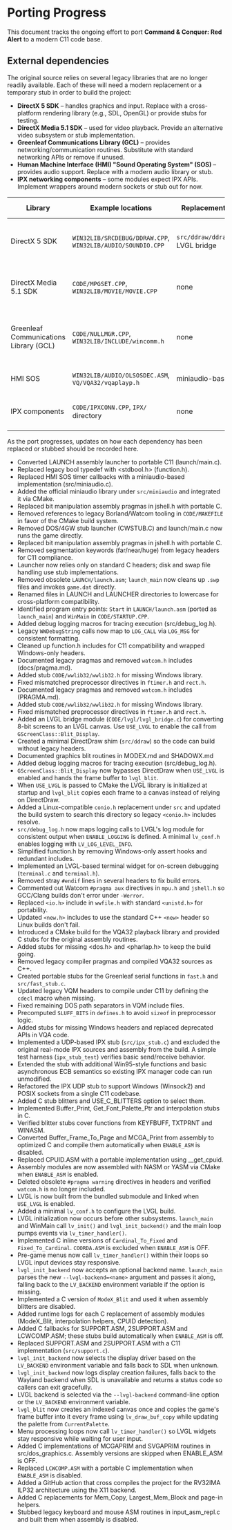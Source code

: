 # Porting Progress

This document tracks the ongoing effort to port **Command & Conquer: Red Alert** to a modern C11 code base.

## External dependencies

The original source relies on several legacy libraries that are no longer readily available. Each of these will need a modern replacement or a temporary stub in order to build the project:

- **DirectX 5 SDK** – handles graphics and input. Replace with a cross-platform rendering library (e.g., SDL, OpenGL) or provide stubs for testing.
- **DirectX Media 5.1 SDK** – used for video playback. Provide an alternative video subsystem or stub implementation.
- **Greenleaf Communications Library (GCL)** – provides networking/communication routines. Substitute with standard networking APIs or remove if unused.
- **Human Machine Interface (HMI) "Sound Operating System" (SOS)** – provides audio support. Replace with a modern audio library or stub.
- **IPX networking components** – some modules expect IPX APIs. Implement wrappers around modern sockets or stub out for now.

| Library | Example locations | Replacement or stub | Remaining work |
| ------- | ----------------- | ------------------ | --------------- |
| DirectX 5 SDK | `WIN32LIB/SRCDEBUG/DDRAW.CPP`, `WIN32LIB/AUDIO/SOUNDIO.CPP` | `src/ddraw/ddraw_stub.c`, LVGL bridge | Port all graphics and input to portable APIs |
| DirectX Media 5.1 SDK | `CODE/MPGSET.CPP`, `WIN32LIB/MOVIE/MOVIE.CPP` | none | Provide modern video playback or stub |
| Greenleaf Communications Library (GCL) | `CODE/NULLMGR.CPP`, `WIN32LIB/INCLUDE/wincomm.h` | none | Replace serial/comm routines with standard networking |
| HMI SOS | `WIN32LIB/AUDIO/OLSOSDEC.ASM`, `VQ/VQA32/vqaplayp.h` | miniaudio-based timer | Port remaining audio paths |
| IPX components | `CODE/IPXCONN.CPP`, `IPX/` directory | none | Implement socket-based networking |

As the port progresses, updates on how each dependency has been replaced or stubbed should be recorded here.
- Converted LAUNCH assembly launcher to portable C11 (launch/main.c).
- Replaced legacy bool typedef with <stdbool.h> (function.h).
- Replaced HMI SOS timer callbacks with a miniaudio-based implementation (src/miniaudio.c).
- Added the official miniaudio library under `src/miniaudio` and integrated it via CMake.
- Replaced bit manipulation assembly pragmas in jshell.h with portable C.
- Removed references to legacy Borland/Watcom tooling in `CODE/MAKEFILE` in favor of the CMake build system.
- Removed DOS/4GW stub launcher (CWSTUB.C) and launch/main.c now runs the game directly.
- Replaced bit manipulation assembly pragmas in jshell.h with portable C.
- Removed segmentation keywords (far/near/huge) from legacy headers for C11 compliance.
- Launcher now relies only on standard C headers; disk and swap file handling use stub implementations.
- Removed obsolete `LAUNCH/launch.asm`; `launch_main` now cleans up `.swp` files
  and invokes `game.dat` directly.
- Renamed files in LAUNCH and LAUNCHER directories to lowercase for cross-platform compatibility.
- Identified program entry points: `Start` in `LAUNCH/launch.asm` (ported as `launch_main`) and `WinMain` in `CODE/STARTUP.CPP`.
- Added debug logging macros for tracing execution (src/debug_log.h).
- Legacy `WWDebugString` calls now map to `LOG_CALL` via `LOG_MSG` for
  consistent formatting.
- Cleaned up function.h includes for C11 compatibility and wrapped Windows-only headers.
- Documented legacy pragmas and removed `watcom.h` includes (docs/pragma.md).
- Added stub `CODE/wwlib32/wwlib32.h` for missing Windows library.
- Fixed mismatched preprocessor directives in `ftimer.h` and `rect.h`.
- Documented legacy pragmas and removed `watcom.h` includes (PRAGMA.md).
- Added stub `CODE/wwlib32/wwlib32.h` for missing Windows library.
- Fixed mismatched preprocessor directives in `ftimer.h` and `rect.h`.
- Added an LVGL bridge module (`CODE/lvgl/lvgl_bridge.c`) for converting 8-bit screens to an LVGL canvas. Use `USE_LVGL` to enable the call from `GScreenClass::Blit_Display`.
- Created a minimal DirectDraw shim (`src/ddraw`) so the code can build without legacy headers.
- Documented graphics blit routines in MODEX.md and SHADOWX.md
- Added debug logging macros for tracing execution (src/debug_log.h).
- `GScreenClass::Blit_Display` now bypasses DirectDraw when `USE_LVGL` is
  enabled and hands the frame buffer to `lvgl_blit`.
- When `USE_LVGL` is passed to CMake the LVGL library is initialized at startup
  and `lvgl_blit` copies each frame to a canvas instead of relying on DirectDraw.
- Added a Linux-compatible `conio.h` replacement under `src` and updated the
  build system to search this directory so legacy `<conio.h>` includes resolve.
- `src/debug_log.h` now maps logging calls to LVGL's log module for consistent
  output when `ENABLE_LOGGING` is defined. A minimal `lv_conf.h` enables logging
  with `LV_LOG_LEVEL_INFO`.
- Simplified function.h by removing Windows-only assert hooks and redundant includes.
- Implemented an LVGL-based terminal widget for on-screen debugging (`terminal.c` and `terminal.h`).
- Removed stray `#endif` lines in several headers to fix build errors.
- Commented out Watcom `#pragma aux` directives in `mpu.h` and `jshell.h` so GCC/Clang builds don't error under `-Werror`.
- Replaced `<io.h>` include in `wwfile.h` with standard `<unistd.h>` for portability.
- Updated `<new.h>` includes to use the standard C++ `<new>` header so Linux builds
  don't fail.
- Introduced a CMake build for the VQA32 playback library and provided C stubs
  for the original assembly routines.
- Added stubs for missing <dos.h> and <pharlap.h> to keep the build going.
- Removed legacy compiler pragmas and compiled VQA32 sources as C++.
- Created portable stubs for the Greenleaf serial functions in `fast.h` and `src/fast_stub.c`.
- Updated legacy VQM headers to compile under C11 by defining the `cdecl` macro when missing.
- Fixed remaining DOS path separators in VQM include files.
- Precomputed `SLUFF_BITS` in `defines.h` to avoid `sizeof` in preprocessor logic.
- Added stubs for missing Windows headers and replaced deprecated APIs in VQA code.
- Implemented a UDP-based IPX stub (`src/ipx_stub.c`) and excluded the
  original real-mode IPX sources and assembly from the build. A simple
  test harness (`ipx_stub_test`) verifies basic send/receive behavior.
- Extended the stub with additional Win95-style functions and basic
  asynchronous ECB semantics so existing IPX manager code can run
  unmodified.
- Refactored the IPX UDP stub to support Windows (Winsock2) and POSIX
  sockets from a single C11 codebase.
- Added C stub blitters and USE_C_BLITTERS option to select them.
- Implemented Buffer_Print, Get_Font_Palette_Ptr and interpolation stubs in C.
- Verified blitter stubs cover functions from KEYFBUFF, TXTPRNT and WINASM.
- Converted Buffer_Frame_To_Page and MCGA_Print from assembly to optimized C and
  compile them automatically when `ENABLE_ASM` is disabled.
- Replaced CPUID.ASM with a portable implementation using __get_cpuid.
- Assembly modules are now assembled with NASM or YASM via CMake when `ENABLE_ASM` is enabled.
- Deleted obsolete `#pragma warning` directives in headers and verified `watcom.h` is no longer included.
- LVGL is now built from the bundled submodule and linked when `USE_LVGL` is enabled.
- Added a minimal `lv_conf.h` to configure the LVGL build.
- LVGL initialization now occurs before other subsystems. `launch_main` and WinMain call `lv_init()` and `lvgl_init_backend()` and the main loop pumps events via `lv_timer_handler()`.
- Implemented C inline versions of `Cardinal_To_Fixed` and `Fixed_To_Cardinal`. `COORDA.ASM` is excluded when `ENABLE_ASM` is OFF.
- Pre-game menus now call `lv_timer_handler()` within their loops so LVGL input devices stay responsive.
- `lvgl_init_backend` now accepts an optional backend name. `launch_main` parses the new `--lvgl-backend=<name>` argument and passes it along, falling back to the `LV_BACKEND` environment variable if the option is missing.
- Implemented a C version of `ModeX_Blit` and used it when assembly blitters are disabled.
- Added runtime logs for each C replacement of assembly modules (ModeX_Blit, interpolation helpers, CPUID detection).
- Added C fallbacks for SUPPORT.ASM, 2SUPPORT.ASM and LCWCOMP.ASM; these stubs build automatically when `ENABLE_ASM` is off.
- Replaced SUPPORT.ASM and 2SUPPORT.ASM with a C11 implementation (`src/support.c`).
- `lvgl_init_backend` now selects the display driver based on the `LV_BACKEND` environment variable and falls back to SDL when unknown.
- `lvgl_init_backend` now logs display creation failures, falls back to the Wayland backend when SDL is unavailable and returns a status code so callers can exit gracefully.
- LVGL backend is selected via the `--lvgl-backend` command-line option or the `LV_BACKEND` environment variable.
- `lvgl_blit` now creates an indexed canvas once and copies the game's frame
  buffer into it every frame using `lv_draw_buf_copy` while updating the
  palette from `CurrentPalette`.
- Menu processing loops now call `lv_timer_handler()` so LVGL widgets stay
  responsive while waiting for user input.
- Added C implementations of MCGAPRIM and SVGAPRIM routines in src/dos_graphics.c. Assembly versions are skipped when ENABLE_ASM is OFF.
- Replaced `LCWCOMP.ASM` with a portable C implementation when `ENABLE_ASM`
  is disabled.
- Added a GitHub action that cross compiles the project for the RV32IMA ILP32 architecture using the X11 backend.
- Added C replacements for Mem_Copy, Largest_Mem_Block and page-in helpers. 
- Stubbed legacy keyboard and mouse ASM routines in input_asm_repl.c and built them when assembly is disabled.
